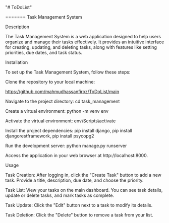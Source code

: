 "# ToDoList" 

=======
Task Management System

Description

The Task Management System is a web application designed to help users organize and manage their tasks effectively. It provides an intuitive interface for creating, updating, and deleting tasks, along with features like setting priorities, due dates, and task status.


Installation

To set up the Task Management System, follow these steps:


Clone the repository to your local machine: 

https://github.com/mahmudhassanfiroz/ToDoList/main

Navigate to the project directory: cd task_management

Create a virtual environment: python -m venv env

Activate the virtual environment: env\Scripts\activate

Install the project dependencies: pip install django, pip install djangorestframework, pip install psycopg2

Run the development server: python manage.py runserver

Access the application in your web browser at http://localhost:8000.

Usage

Task Creation: After logging in, click the "Create Task" button to add a new task. Provide a title, description, due date, and choose the priority.

Task List: View your tasks on the main dashboard. You can see task details, update or delete tasks, and mark tasks as complete.

Task Update: Click the "Edit" button next to a task to modify its details.

Task Deletion: Click the "Delete" button to remove a task from your list.
